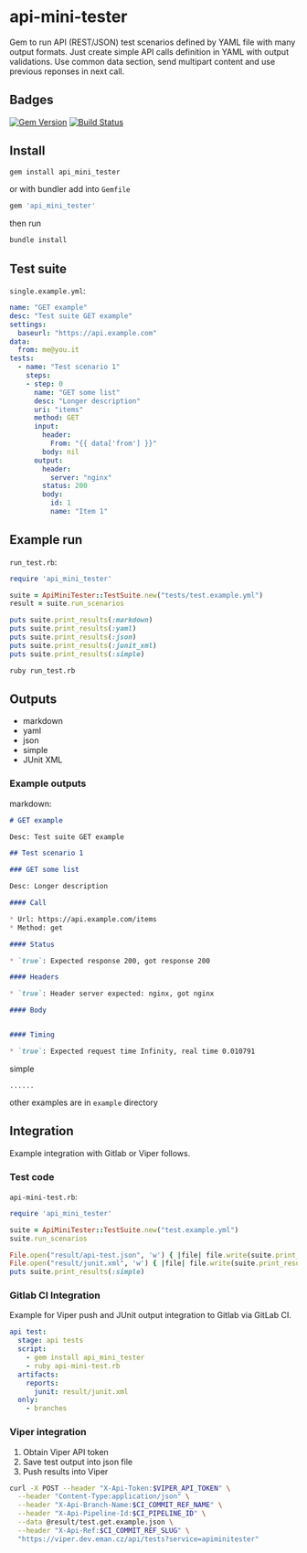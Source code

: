 # api-mini-tester

Gem to run API (REST/JSON) test scenarios defined by YAML file with many output formats. 
Just create simple API calls definition in YAML with output validations. 
Use common data section, send multipart content and use previous reponses in next call.

## Badges

[![Gem Version](https://badge.fury.io/rb/api_mini_tester.svg)](https://badge.fury.io/rb/api_mini_tester)
[![Build Status](https://travis-ci.org/eManPrague/api-mini-tester.svg?branch=master)](https://travis-ci.org/eManPrague/api-mini-tester)

## Install

```bash
gem install api_mini_tester
```

or with bundler add into `Gemfile`

```bash
gem 'api_mini_tester'
```

then run

```bash
bundle install
```

## Test suite

`single.example.yml`:

```yaml
name: "GET example"
desc: "Test suite GET example"
settings:
  baseurl: "https://api.example.com"
data:
  from: me@you.it
tests:
  - name: "Test scenario 1"
    steps:
    - step: 0
      name: "GET some list"
      desc: "Longer description"
      uri: "items"
      method: GET
      input:
        header:
          From: "{{ data['from'] }}"
        body: nil
      output:
        header:
          server: "nginx"
        status: 200
        body:
          id: 1
          name: "Item 1"
```

## Example run

`run_test.rb`:

```ruby
require 'api_mini_tester'

suite = ApiMiniTester::TestSuite.new("tests/test.example.yml")
result = suite.run_scenarios

puts suite.print_results(:markdown)
puts suite.print_results(:yaml)
puts suite.print_results(:json)
puts suite.print_results(:junit_xml)
puts suite.print_results(:simple)
```

```bash
ruby run_test.rb
```

## Outputs

* markdown
* yaml
* json
* simple
* JUnit XML

### Example outputs

markdown:

```markdown
# GET example

Desc: Test suite GET example

## Test scenario 1

### GET some list

Desc: Longer description

#### Call

* Url: https://api.example.com/items
* Method: get

#### Status

* `true`: Expected response 200, got response 200

#### Headers

* `true`: Header server expected: nginx, got nginx

#### Body


#### Timing

* `true`: Expected request time Infinity, real time 0.010791
```

simple

```text
......
```

other examples are in `example` directory

## Integration

Example integration with Gitlab or Viper follows.

### Test code

`api-mini-test.rb`:

```ruby
require 'api_mini_tester'

suite = ApiMiniTester::TestSuite.new("test.example.yml")
suite.run_scenarios

File.open("result/api-test.json", 'w') { |file| file.write(suite.print_results(:json)) }
File.open("result/junit.xml", 'w') { |file| file.write(suite.print_results(:junit_xml)) }
puts suite.print_results(:simple)
```

### Gitlab CI Integration

Example for Viper push and JUnit output integration to Gitlab via GitLab CI.

```yaml
api test:
  stage: api tests
  script:
    - gem install api_mini_tester
    - ruby api-mini-test.rb
  artifacts:
    reports:
      junit: result/junit.xml
  only:
    - branches
```

### Viper integration

1. Obtain Viper API token
2. Save test output into json file
3. Push results into Viper

```bash
curl -X POST --header "X-Api-Token:$VIPER_API_TOKEN" \
  --header "Content-Type:application/json" \
  --header "X-Api-Branch-Name:$CI_COMMIT_REF_NAME" \
  --header "X-Api-Pipeline-Id:$CI_PIPELINE_ID" \
  --data @result/test.get.example.json \
  --header "X-Api-Ref:$CI_COMMIT_REF_SLUG" \
  "https://viper.dev.eman.cz/api/tests?service=apiminitester"
```

